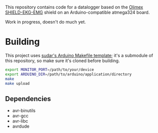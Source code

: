 This repository contains code for a datalogger based on the [Olimex
SHIELD-EKG-EMG](https://www.olimex.com/Products/Duino/Shields/SHIELD-EKG-EMG/)
shield on an Arduino-compatible atmega324 board.

Work in progress, doesn't do much yet.

# Building

This project uses [sudar's Arduino Makefile
template](https://github.com/sudar/Arduino-Makefile); it's a submodule
of this repository, so make sure it's cloned before building.

```sh
export MONITOR_PORT=/path/to/your/device
export ARDUINO_DIR=/path/to/arduino/application/directory
make
make upload
```

## Dependencies

 - avr-binutils
 - avr-gcc
 - avr-libc
 - avrdude
